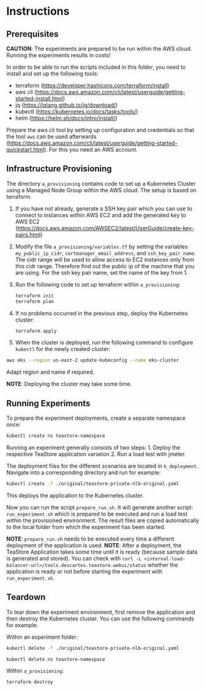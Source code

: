 # Instructions

## Prerequisites

**CAUTION**: The experiments are prepared to be run within the AWS cloud. Running the experiments results in costs!

In order to be able to run the scripts included in this folder, you need to install and set up the following tools:

* terraform (<https://developer.hashicorp.com/terraform/install>)
* aws cli (<https://docs.aws.amazon.com/cli/latest/userguide/getting-started-install.html>)
* jq (<https://jqlang.github.io/jq/download/>)
* kubectl (<https://kubernetes.io/docs/tasks/tools/>)
* helm (<https://helm.sh/docs/intro/install/>)

Prepare the aws cli tool by setting up configuration and credentials so that the tool `aws` can be used afterwards (<https://docs.aws.amazon.com/cli/latest/userguide/getting-started-quickstart.html>). For this you need an AWS account.

## Infrastructure Provisioning

The directory `a_provisioning` contains code to set up a Kubernetes Cluster using a Managed Node Group within the AWS cloud. The setup is based on terraform.

1. If you have not already, generate a SSH key pair which you can use to connect to instances within AWS EC2 and add the generated key to AWS EC2
   (<https://docs.aws.amazon.com/AWSEC2/latest/UserGuide/create-key-pairs.html>)
2. Modify the file `a_provisioning/variables.tf` by setting the variables `my_public_ip_cidr`, `certmanager_email_address`, and `ssh_key_pair_name`. The cidr range will be used to allow access to EC2 instances only from this cidr range. Therefore find out the public ip of the machine that you are using. For the ssh key pair name, set the name of the key from 1.
3. Run the following code to set up terraform within `a_provisioning`:

   ```sh
   terraform init
   terraform plan
   ```

4. If no problems occurred in the previous step, deploy the Kubernetes cluster:

   ```sh
   terraform apply
   ```

5. When the cluster is deployed, run the following command to configure `kubectl` for the newly created cluster:

  ```sh
  aws eks --region us-east-2 update-kubeconfig --name eks-cluster
  ```

   Adapt region and name if required.

**NOTE**: Deploying the cluster may take some time.

## Running Experiments

To prepare the experiment deployments, create a separate namespace once:

```sh
kubectl create ns teastore-namespace
```

Running an experiment generally consists of two steps: 1. Deploy the respective TeaStore application variation 2. Run a load test with jmeter.

The deployment files for the different scenarios are located in `b_deployment`.
Navigate into a corresponding directory and run for example:

```sh
kubectl create -f ./original/teastore-private-nlb-original.yaml
```

This deploys the application to the Kubernetes cluster.

Now you can run the script `prepare_run.sh`. It will generate another script: `run_experiment.sh` which is prepared to be executed and run a load test within the provisioned environment. The result files are copied automatically to the local folder from which the experiment has been started.

**NOTE**: `prepare_run.sh` needs to be executed every time a different deployment of the application is used.
**NOTE**: After a deployment, the TeaStore Application takes some time until it is ready (because sample data is generated and stored). You can check with `curl -L <internal-load-balancer-url>/tools.descartes.teastore.webui/status` whether the application is ready or not before starting the experiment with `run_experiment.sh`.

## Teardown

To tear down the experiment environment, first remove the application and then destroy the Kubernetes cluster. You can use the following commands for example: 

Within an experiment folder:

```sh
kubectl delete -f ./original/teastore-private-nlb-original.yaml

kubectl delete ns teastore-namespace
```

Within `a_provisioning`:

```sh
terraform destroy
```
